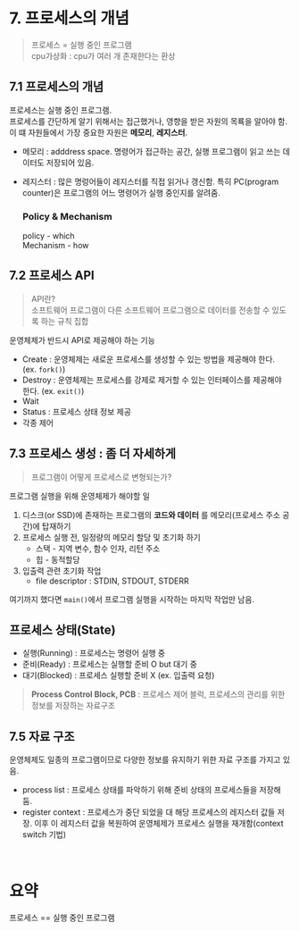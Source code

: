 # 7. 프로세스의 개념

> 프로세스 = 실행 중인 프로그램  
> cpu가상화 : cpu가 여러 개 존재한다는 환상

## 7.1 프로세스의 개념
프로세스는 실행 중인 프로그램.  
프로세스를 간단하게 알기 위해서는 접근했거나, 영향을 받은 자원의 목룍을 알아야 함.  
이 떄 자원들에서 가장 중요한 자원은 __메모리__, __레지스터__.
- 메모리 : adddress space. 명령어가 접근하는 공간, 실행 프로그램이 읽고 쓰는 데이터도 저장되어 있음.
- 레지스터 : 많은 명렁어들이 레지스터를 직접 읽거나 갱신함. 특히 PC(program counter)은 프로그램의 어느 명령어가 실행 중인지를 알려줌.

	### Policy & Mechanism  
    policy - which  
	Mechanism - how

## 7.2 프로세스 API
> API란?  
소프트웨어 프로그램이 다른 소프트웨어 프로그램으로 데이터를 전송할 수 있도록 하는 규칙 집합

운영체제가 반드시 API로 제공해야 하는 기능  
- Create : 운영체제는 새로운 프로세스를 생성할 수 있는 방법을 제공해야 한다. (ex. `fork()`)
- Destroy : 운영체제는 프로세스를 강제로 제거할 수 있는 인터페이스를 제공해야 한다. (ex. `exit()`)
- Wait
- Status : 프로세스 상태 정보 제공
- 각종 제어

## 7.3 프로세스 생성 : 좀 더 자세하게

> 프로그램이 어떻게 프로세스로 변형되는가?

프로그램 실행을 위해 운영체제가 해야할 일  

1. 디스크(or SSD)에 존재하는 프로그램의 __코드와 데이터__ 를 메모리(프로세스 주소 공간)에 탑재하기
2. 프로세스 실행 전, 일정량의 메모리 할당 및 초기화 하기
   - 스택 - 지역 변수, 함수 인자, 리턴 주소
   - 힙 - 동적할당
3. 입출력 관련 초기화 작업
   - file descriptor : STDIN, STDOUT, STDERR

여기까지 했다면 `main()`에서 프로그램 실행을 시작하는 마지막 작업만 남음.

## 프로세스 상태(State)

- 실행(Running) : 프로세스는 명령어 실행 중
- 준비(Ready) : 프로세스는 실행할 준비 O but 대기 중
- 대기(Blocked) : 프로세스 실행할 준비 X (ex. 입출력 요청)

> __Process Control Block, PCB__ : 프로세스 제어 블럭, 프로세스의 관리를 위한 정보를 저장하는 자료구조

## 7.5 자료 구조
운영체제도 일종의 프로그램이므로 다양한 정보를 유지하기 위한 자료 구조를 가지고 있음.

- process list : 프로세스 상태를 파악하기 위해 준비 상태의 프로세스들을 저장해 둠.
- register context : 프로세스가 중단 되었을 대 해당 프로세스의 레지스터 값들 저장. 이후 이 레지스터 값을 복원하여 운영체제가 프로세스 실행을 재개함(context switch 기법)
  
</br>

# 요약

프로세스 == 실행 중인 프로그램